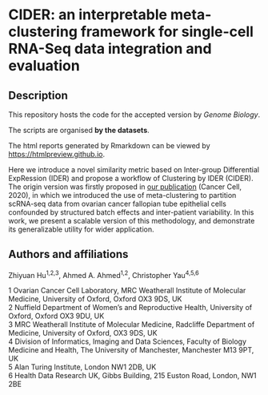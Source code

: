 # CIDER: an interpretable meta-clustering framework for single-cell RNA-Seq data integration and evaluation

## Description

This repository hosts the code for the accepted version by *Genome Biology*. 

The scripts are organised **by the datasets**. 

The html reports generated by Rmarkdown can be viewed by https://htmlpreview.github.io.

Here we introduce a novel similarity metric based on Inter-group Differential ExpRession (IDER) and propose a workflow of Clustering by IDER (CIDER). The origin version was firstly proposed in [our publication](https://www.sciencedirect.com/science/article/pii/S1535610820300428) (Cancer Cell, 2020), in which we introduced the use of meta-clustering to partition scRNA-seq data from ovarian cancer fallopian tube epithelial cells confounded by structured batch effects and inter-patient variability. In this work, we present a scalable version of this methodology, and demonstrate its generalizable utility for wider application.


## Authors and affiliations

Zhiyuan Hu<sup>1,2,3</sup>, Ahmed A. Ahmed<sup>1,2</sup>, Christopher Yau<sup>4,5,6</sup>

1 Ovarian Cancer Cell Laboratory, MRC Weatherall Institute of Molecular Medicine, University of Oxford, Oxford OX3 9DS, UK  
2 Nuffield Department of Women’s and Reproductive Health, University of Oxford, Oxford OX3 9DU, UK  
3 MRC Weatherall Institute of Molecular Medicine, Radcliffe Department of Medicine, University of Oxford, OX3 9DS, UK  
4 Division of Informatics, Imaging and Data Sciences, Faculty of Biology Medicine and Health, The University of Manchester, Manchester M13 9PT, UK  
5 Alan Turing Institute, London NW1 2DB, UK  
6 Health Data Research UK, Gibbs Building, 215 Euston Road, London, NW1 2BE  

